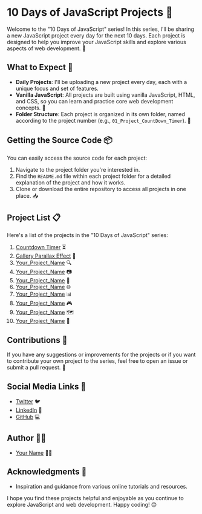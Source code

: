 
# 10 Days of JavaScript Projects 🚀

Welcome to the "10 Days of JavaScript" series! In this series, I'll be sharing a new JavaScript project every day for the next 10 days. Each project is designed to help you improve your JavaScript skills and explore various aspects of web development. 🌟

## What to Expect 📅
- **Daily Projects**: I'll be uploading a new project every day, each with a unique focus and set of features.
- **Vanilla JavaScript**: All projects are built using vanilla JavaScript, HTML, and CSS, so you can learn and practice core web development concepts. 🍦
- **Folder Structure**: Each project is organized in its own folder, named according to the project number (e.g., `01_Project_CountDown_Timer`). 📂

## Getting the Source Code 📦

You can easily access the source code for each project:

 1. Navigate to the project folder you're interested in.
 2. Find the `README.md` file within each project folder for a detailed explanation of the project and how it works.
 3. Clone or download the entire repository to access all projects in one place. 📥

## Project List 📋

Here's a list of the projects in the "10 Days of JavaScript" series:

1. [Countdown Timer](./01_Project_CountDown_Timer) ⏳
2. [Gallery Parallax Effect](./02_Project_Gallery_Parallex_Effect) 📸
3. [Your_Project_Name](./03_Project_Your_Project_Name) 🔍
4. [Your_Project_Name](./04_Project_Your_Project_Name) 📷
5. [Your_Project_Name](./05_Project_Your_Project_Name) 🎥
6. [Your_Project_Name](./06_Project_Your_Project_Name) 🌐
7. [Your_Project_Name](./07_Project_Your_Project_Name) 📊
8. [Your_Project_Name](./08_Project_Your_Project_Name) 🎮
9. [Your_Project_Name](./09_Project_Your_Project_Name) 🗺️
10. [Your_Project_Name](./10_Project_Your_Project_Name) 🎨

## Contributions 🤝

If you have any suggestions or improvements for the projects or if you want to contribute your own project to the series, feel free to open an issue or submit a pull request. 🙌

## Social Media Links 🔗
- [Twitter](https://twitter.com/your-twitter-handle) 🐦
- [LinkedIn](https://linkedin.com/in/your-linkedin-profile) 👥
- [GitHub](https://github.com/your-username) 💻

## Author 👨‍💻

- [Your Name](https://github.com/your-username) 🙋‍♂️


## Acknowledgments 🙏

 - Inspiration and guidance from various online tutorials and resources.



I hope you find these projects helpful and enjoyable as you continue to explore JavaScript and web development. Happy coding! 😊

